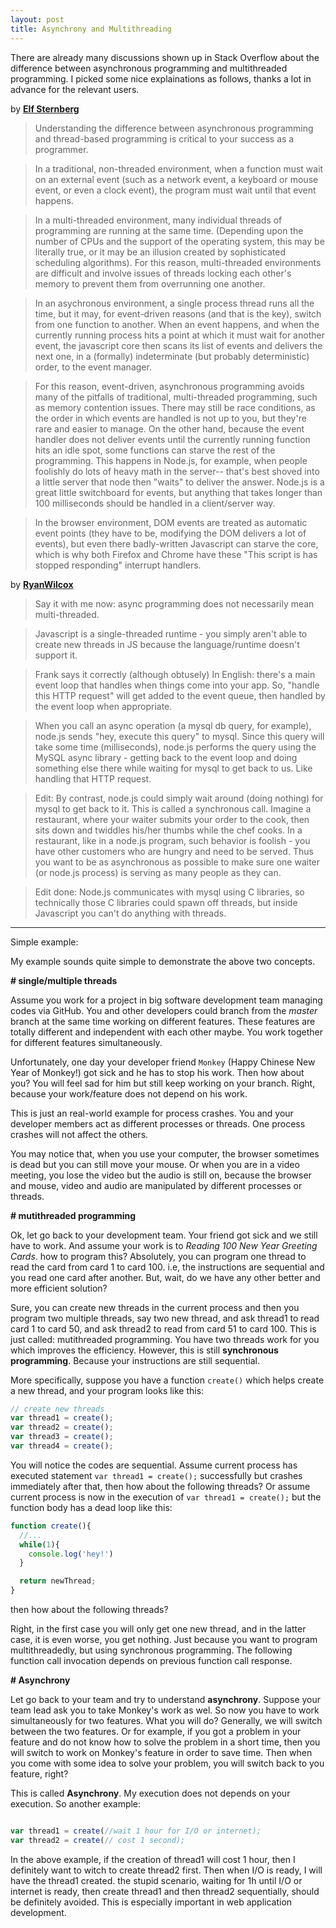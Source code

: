 ```yaml
---
layout: post
title: Asynchrony and Multithreading
---
```


There are already many discussions shown up in Stack Overflow about the difference between asynchronous programming and multithreaded programming.
I picked some nice explainations as follows, thanks a lot in advance for the relevant users.

by **[Elf Sternberg](http://stackoverflow.com/users/166838/elf-sternberg)**
> Understanding the difference between asynchronous programming and thread-based programming is critical to your success as a programmer.

> In a traditional, non-threaded environment, when a function must wait on an external event (such as a network event, a keyboard or mouse event, or even a clock event), the program must wait until that event happens.

> In a multi-threaded environment, many individual threads of programming are running at the same time. (Depending upon the number of CPUs and the support of the operating system, this may be literally true, or it may be an illusion created by sophisticated scheduling algorithms). For this reason, multi-threaded environments are difficult and involve issues of threads locking each other's memory to prevent them from overrunning one another.

> In an asychronous environment, a single process thread runs all the time, but it may, for event-driven reasons (and that is the key), switch from one function to another. When an event happens, and when the currently running process hits a point at which it must wait for another event, the javascript core then scans its list of events and delivers the next one, in a (formally) indeterminate (but probably deterministic) order, to the event manager.

> For this reason, event-driven, asynchronous programming avoids many of the pitfalls of traditional, multi-threaded programming, such as memory contention issues. There may still be race conditions, as the order in which events are handled is not up to you, but they're rare and easier to manage. On the other hand, because the event handler does not deliver events until the currently running function hits an idle spot, some functions can starve the rest of the programming. This happens in Node.js, for example, when people foolishly do lots of heavy math in the server-- that's best shoved into a little server that node then "waits" to deliver the answer. Node.js is a great little switchboard for events, but anything that takes longer than 100 milliseconds should be handled in a client/server way.

> In the browser environment, DOM events are treated as automatic event points (they have to be, modifying the DOM delivers a lot of events), but even there badly-written Javascript can starve the core, which is why both Firefox and Chrome have these "This script is has stopped responding" interrupt handlers.

by **[RyanWilcox](http://stackoverflow.com/users/224334/ryanwilcox)**

> Say it with me now: async programming does not necessarily mean multi-threaded.

> Javascript is a single-threaded runtime - you simply aren't able to create new threads in JS because the language/runtime doesn't support it.

> Frank says it correctly (although obtusely) In English: there's a main event loop that handles when things come into your app. So, "handle this HTTP request" will get added to the event queue, then handled by the event loop when appropriate.

> When you call an async operation (a mysql db query, for example), node.js sends "hey, execute this query" to mysql. Since this query will take some time (milliseconds), node.js performs the query using the MySQL async library - getting back to the event loop and doing something else there while waiting for mysql to get back to us. Like handling that HTTP request.

>  Edit: By contrast, node.js could simply wait around (doing nothing) for mysql to get back to it. This is called a synchronous call. Imagine a restaurant, where your waiter submits your order to the cook, then sits down and twiddles his/her thumbs while the chef cooks. In a restaurant, like in a node.js program, such behavior is foolish - you have other customers who are hungry and need to be served. Thus you want to be as asynchronous as possible to make sure one waiter (or node.js process) is serving as many people as they can.

>  Edit done: Node.js communicates with mysql using C libraries, so technically those C libraries could spawn off threads, but inside Javascript you can't do anything with threads.

---

Simple example:

My example sounds quite simple to demonstrate the above two concepts.

**\# single/multiple threads**

Assume you work for a project in big software development team managing codes via GitHub.
You and other developers could branch from the *master* branch at the same time working on different features.
These features are totally different and independent with each other maybe. You work together for different features simultaneously.

Unfortunately, one day your developer friend `Monkey` (Happy Chinese New Year of Monkey!) got sick and he has to stop his work. Then how about you?
You will feel sad for him but still keep working on your branch. Right, because your work/feature does not depend on his work.

This is just an real-world example for process crashes. You and your developer members act
as different processes or threads. One process crashes will not affect the others.

You may notice that, when you use your computer, the browser sometimes is dead but you can still move your mouse. Or
when you are in a video meeting, you lose the video but the audio is still on, because the browser and mouse, video and audio are
manipulated by different processes or threads.

**\# mutithreaded programming**

Ok, let go back to your development team. Your friend got sick and we still have to work. And assume your work is to *Reading 100 New Year Greeting Cards*.
how to program this? Absolutely, you can program one thread to read the card from card 1 to card 100. i.e, the instructions are sequential
and you read one card after another. But, wait, do we have any other better and more efficient solution?

Sure, you can create new threads in the current process and then you program two multiple threads, say two new thread, and ask thread1 to read card 1 to card 50, and ask thread2 to read from card 51 to card 100. This is just called: mutithreaded programming. You have two threads work for you which improves the efficiency. However, this is still **synchronous programming**. Because your instructions are still sequential.

More specifically, suppose you have a function `create()` which helps create a new thread, and your program looks like this:

```javascript
// create new threads
var thread1 = create();
var thread2 = create();
var thread3 = create();
var thread4 = create();
```
You will notice the codes are sequential. Assume current process has executed statement `var thread1 = create();` successfully but crashes immediately
after that, then how about the following threads? Or assume current process is now in the execution of `var thread1 = create();` but the function body
has a dead loop like this:

```javascript
function create(){
  //...
  while(1){
    console.log('hey!')
  }

  return newThread;
}
```
then how about the following threads?

Right, in the first case you will only get one new thread, and in the latter case, it is even worse, you get nothing. Just because you want to program
multithreadedly, but using synchronous programming. The following function call invocation depends on previous function call response.

**\# Asynchrony**

Let go back to your team and try to understand **asynchrony**. Suppose your team lead ask you to take Monkey's work as wel. So now you have to
work simultaneously for two features. What you will do? Generally, we will switch between the two features. Or for example, if you got a problem in your feature and do not know how to solve the problem in a short time, then you will switch to work on Monkey's feature in order to save time. Then when you
come with some idea to solve your problem, you will switch back to you feature, right?

This is called **Asynchrony**. My execution does not depends on your execution. So another example:

```javascript

var thread1 = create(//wait 1 hour for I/O or internet);
var thread2 = create(// cost 1 second);

```

In the above example, if the creation of thread1 will cost 1 hour, then I definitely want to witch to create thread2 first. Then when I/O is ready,
I will have the thread1 created. the stupid scenario, waiting for 1h until I/O or internet is ready, then create thread1 and then thread2 sequentially, should be definitely avoided. This is especially important in web application development.
